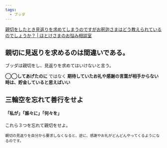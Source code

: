 ```yaml
---
tags:
  - ブッダ
---
```

[親切をしたとき見返りを求めてしまうのですがお釈迦さまはどう教えられているのでしょうか？ | ほとけさまのお悩み相談室](https://www.hotokesama.net/consult/human/425/)

## 親切に見返りを求めるのは間違いである。

ブッダは親切をし、見返りを求めてはいけないと言う。

**◯◯してあげたのに** ではなく **期待していたお礼や感謝の言葉が相手からない時は、貯金していると思えばいい**

## **三輪空**を忘れて善行をせよ
#### 「私が」「誰々に」「何々を」

これら３つを忘れて親切をせよ。


```
親切の見返りを自分から要求しなくなると、逆に、感謝やお礼がどんどんやってくるようになるのです。
```